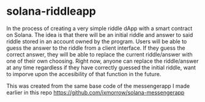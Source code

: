 # solana-riddleapp

In the process of creating a very simple riddle dApp with a smart contract on Solana. The idea is that there will be an initial riddle and answer to said riddle stored in an account owned by the program.
Users will be able to guess the answer to the riddle from a client interface. If they guess the correct answer, they will be able to replace the current riddle/answer with one of their own choosing.
Right now, anyone can replace the riddle/answer at any time regardless if they have correctly guessed the initial riddle, want to imporve upon the accesibility of that function in the future.

This was created from the same base code of the messengerapp I made earlier in this repo https://github.com/ixmorrow/solana-messengerapp
